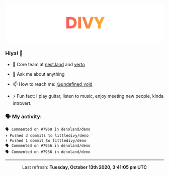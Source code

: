 
![](https://github.com/divy-work/divy-work/raw/master/assets/divy.png)

### Hiya! 👋

- 🔭 Core team at [nest.land](https://github.com/nestdotland/nest.land) and [verto](https://github.com/useverto/verto)

- 💬 Ask me about anything

- 📫 How to reach me: [@undefined_void](https://instagram.com/divy.exe)

- ⚡ Fun fact: I play guitar, listen to music, enjoy meeting new people, kinda introvert.

### 🗣 My activity:

```
🗣 Commented on #7960 in denoland/deno
⬆️ Pushed 3 commits to littledivy/deno
⬆️ Pushed 1 commit to littledivy/deno
🗣 Commented on #7956 in denoland/deno
🗣 Commented on #7956 in denoland/deno
```

------------
<p align="center">Last refresh: <b>Tuesday, October 13th 2020, 3:41:05 pm UTC</b></p>

